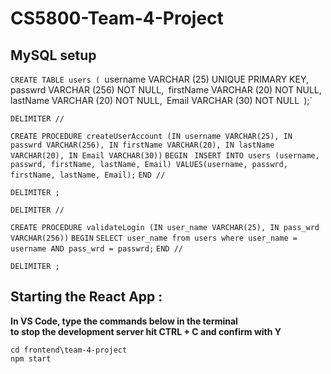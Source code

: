 # CS5800-Team-4-Project

## MySQL setup

`CREATE TABLE users (
	`username VARCHAR (25)  UNIQUE PRIMARY KEY,`
    	`passwrd VARCHAR (256) NOT NULL,`
    	`firstName VARCHAR (20) NOT NULL,`
    	`lastName VARCHAR (20) NOT NULL,`
    	`Email VARCHAR (30) NOT NULL`
`);`


`DELIMITER //`

`CREATE PROCEDURE createUserAccount (IN username VARCHAR(25), IN passwrd VARCHAR(256), IN firstName VARCHAR(20), IN lastName VARCHAR(20), IN Email VARCHAR(30))`
`BEGIN `
	`INSERT INTO users (username, passwrd, firstName, lastName, Email) VALUES(username, passwrd, firstName, lastName, Email);`
`END //`

`DELIMITER ;`

`DELIMITER //`

`CREATE PROCEDURE validateLogin (IN user_name VARCHAR(25), IN pass_wrd VARCHAR(256))`
`BEGIN`
	`SELECT user_name from users where user_name = username AND pass_wrd = passwrd;`
`END //`

`DELIMITER ;`

## Starting the React App :
**In VS Code, type the commands below in the terminal**  
**to stop the development server hit CTRL + C and confirm with Y**

`cd frontend\team-4-project`  
`npm start`
